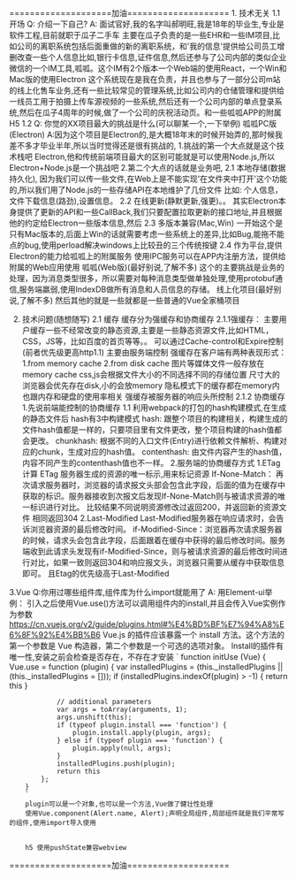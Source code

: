====================加油====================
1.
    技术无关
    1.1 开场
    Q: 介绍一下自己?
    A: 面试官好,我的名字叫郝明旺,我是18年的毕业生,专业是软件工程,目前就职于瓜子二手车
    主要在瓜子负责的是一些EHR和一些IM项目,比如公司的离职系统包括后面重做的新的离职系统，和'我的信息'提供给公司员工增删改查一些个人信息比如,银行卡信息,证件信息,然后还参与了公司内部的类似企业微信的一个IM工具,呱呱。这个IM有2个版本一个Web端的使用React，一个Win和Mac版的使用Electron 这个系统现在是我在负责，并且也参与了一部分公司m站的线上化售车业务,还有一些比较常见的管理系统,比如公司内的仓储管理和提供给一线员工用于拍摄上传车源视频的一些系统,然后还有一个公司内部的单点登录系统,然后在瓜子4周年的时候,做了一个公司的庆祝活动页。和一些呱呱APP的附属H5
    1.2
    Q: 你觉的XX项目最大的挑战是什么(可以聊某一个,一下举例)
    呱呱PC版(Electron)
    A:因为这个项目是Electron的,是大概18年末的时候开始弄的,那时候我差不多才毕业半年,所以当时觉得还是很有挑战的,
    1.挑战的第一个大点就是这个技术栈吧 Electron,他和传统前端项目最大的区别可能就是可以使用Node.js,所以Electron+Node.js是一个挑战吧
    2.第二个大点的话就是业务吧,
        2.1 本地存储(数据持久化), 因为我们可以传一些文件,在Web上是不能实现'在文件夹中打开'这个功能的,所以我们用了Node.js的一些存储API在本地维护了几份文件
            比如: 个人信息，文件下载信息(路劲),设置信息。
        2.2 在线更新(静默更新,强更)。。
            其实Electron本身提供了更新的API和一些CallBack,我们只要配置拉取更新的接口地址,并且根据他的约定给Electron一些版本信息,然后
        2.3 多版本兼容(Mac,Win)
            一开始这个是只有Mac版本的,后面上Win的话就需要考虑一些系统上的差异,比如Bug,能拖不能点的bug,使用perload解决windows上比较丑的三个传统按键
        2.4 作为平台,提供Electron的能力给呱呱上的附属服务
            使用IPC服务可以在APP内注册方法，提供给附属的Web应用使用
    呱呱(Web版)(最好别说,了解不多)
    这个的主要挑战是业务的处理，因为消息类型很多，所以需要对每种消息类型做单独处理,使用protobuf通信,服务端羸弱,使用IndexDB做所有消息和人员信息的存储。
    线上化项目(最好别说,了解不多)
    然后其他的就是一些就都是一些普通的Vue全家桶项目

2.
    技术问题(随想随写)
    2.1 缓存
        缓存分为强缓存和协商缓存
        2.1.1强缓存：
            主要用户缓存一些不经常改变的静态资源,主要是一些静态资源文件,比如HTML，CSS，JS等，比如百度的首页等等。。
            可以通过Cache-control和Expire控制(前者优先级更高http1.1)
            主要由服务端控制
            强缓存在客户端有两种表现形式：
                1.from memory cache
                2.from disk cache
                图片等媒体文件一般存放在memory cache
                css,js会根据文件大小的不同选择不同的存储位置
                尺寸大的浏览器会优先存在disk,小的会放memory
                隐私模式下的缓存都在memory内
                也跟内存和硬盘的使用率相关
            强缓存被服务器的响应头所控制
        2.1.2 协商缓存
            1.先说前端能控制的协商缓存
                1.1 利用webpack的打包的hash构建模式,在生成的静态文件后
                    hash有3中构建模式
                        hash:
                            跟整个项目的构建相关，构建生成的文件hash值都是一样的，只要项目里有文件更改，整个项目构建的hash值都会更改。
                        chunkhash:
                            根据不同的入口文件(Entry)进行依赖文件解析、构建对应的chunk，生成对应的hash值。
                        contenthash:
                            由文件内容产生的hash值，内容不同产生的contenthash值也不一样。
            2.服务端的协商缓存方式
                1.ETag计算 
                    ETag 服务器生成的资源的唯一标示,用来标记资源
                    If-None-Match： 再次请求服务器时，浏览器的请求报文头部会包含此字段，后面的值为在缓存中获取的标识。服务器接收到次报文后发现If-None-Match则与被请求资源的唯一标识进行对比。
                        比较结果不同说明资源修改过返回200，并返回新的资源文件
                        相同返回304
                2.Last-Modified
                    Last-Modified服务器在响应请求时，会告诉浏览器资源的最后修改时间。
                    if-Modified-Since：浏览器再次请求服务器的时候，请求头会包含此字段，后面跟着在缓存中获得的最后修改时间。服务端收到此请求头发现有if-Modified-Since，则与被请求资源的最后修改时间进行对比，如果一致则返回304和响应报文头，浏览器只需要从缓存中获取信息即可。
                且Etag的优先级高于Last-Modified
            
3.Vue
    Q:你用过哪些组件库,组件库为什么import就能用了
    A:
        用Element-ui举例：
        引入之后使用Vue.use()方法可以调用组件内的install,并且会传入Vue实例作为参数
        https://cn.vuejs.org/v2/guide/plugins.html#%E4%BD%BF%E7%94%A8%E6%8F%92%E4%BB%B6
        Vue.js 的插件应该暴露一个 install 方法。这个方法的第一个参数是 Vue 构造器，第二个参数是一个可选的选项对象。
        Install的插件有唯一性,安装之前会检查是否存在，不存在才安装
        `
        function initUse (Vue) {
            Vue.use = function (plugin) {
                var installedPlugins = (this._installedPlugins || (this._installedPlugins = []));
                if (installedPlugins.indexOf(plugin) > -1) {
                return this
                }

                // additional parameters
                var args = toArray(arguments, 1);
                args.unshift(this);
                if (typeof plugin.install === 'function') {
                    plugin.install.apply(plugin, args);
                } else if (typeof plugin === 'function') {
                    plugin.apply(null, args);
                }
                installedPlugins.push(plugin);
                return this
            };
        }
        `
        plugin可以是一个对象,也可以是一个方法,Vue做了健壮性处理
        使用Vue.component(Alert.name, Alert);声明全局组件,局部组件就是我们平常写的组件,使用import导入使用


        h5 使用pushState兼容webview 















====================加油====================